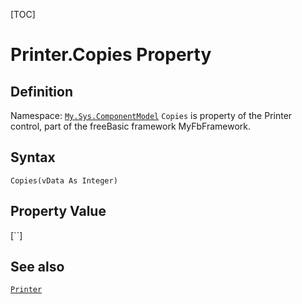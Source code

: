 [TOC]
# Printer.Copies Property

## Definition
Namespace: [`My.Sys.ComponentModel`](My.Sys.ComponentModel.md)
`Copies` is property of the Printer control, part of the freeBasic framework MyFbFramework.
## Syntax
```freeBasic
Copies(vData As Integer)
```
## Property Value
[``]
## See also
[`Printer`](Printer.md)
